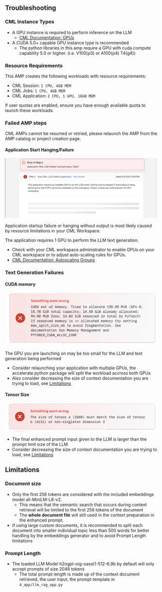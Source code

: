 ## Troubleshooting

### CML Instance Types
- A GPU instance is required to perform inference on the LLM
  - [CML Documentation: GPUs](https://docs.cloudera.com/machine-learning/cloud/gpu/topics/ml-gpu.html)
- A CUDA 5.0+ capable GPU instance type is recommended
  - The python libraries in this amp require a GPU with cuda compute capability 5.0 or higher. (i.e. V100(p3) or A100(p4) T4(g4))

### Resource Requirements
This AMP creates the following workloads with resource requirements:
- CML Session: `1 CPU, 4GB MEM`
- CML Jobs: `1 CPU, 4GB MEM`
- CML Application: `2 CPU, 1 GPU, 16GB MEM`

If user quotas are enabled, ensure you have enough available quota to launch these workloads.
### Failed AMP steps
CML AMPs cannot be resumed or retried, please relaunch the AMP from the AMP catalog or project creation page.

#### Application Start Hanging/Failure
![image](./images/FAQ_app-fail.png)

Application startup failure or hanging without output is most likely caused by resource limitations in your CML Workspace.

The application requires 1 GPU to perform the LLM text generation.
- Check with your CML workspace administrator to enable GPUs on your CML workspace or to adjust auto-scaling rules for GPUs.
- [CML Documentation: Autoscaling Groups](https://docs.cloudera.com/machine-learning/cloud/security/topics/ml-autoscale-groups.html)

### Text Generation Failures
#### CUDA memory
![image](./images/cuda_mem.png)

The GPU you are launching on may be too small for the LLM and text generation being performed
- Consider relaunching your application with multiple GPUs, the accelerate python package will split the workload accross both GPUs
- Also consider decreasing the size of context documentation you are trying to load, see [Limitations](#limitations)
#### Tensor Size
![image](./images/tensor_size.png)
- The final enhanced prompt input given to the LLM is larger than the prompt limit size of the LLM
- Consider decreasing the size of context documentation you are trying to load, see [Limitations](#limitations)

## Limitations
### Document size
- Only the first 256 tokens are considered with the included embeddings model all-MiniLM-L6-v2.
  - This means that the semantic search that occurs during context retrieval will be limited to the first 256 tokens of the document
  - The **whole document file** will still used in the context preparation in the enhanced prompt.
- If using large custom documents, it is recommended to split each document into smaller individual topic less than 500 words for better handling by the embeddings generator and to avoid Prompt Length limitations
### Prompt Length
- The loaded LLM Model h2ogpt-oig-oasst1-512-6.9b by default will only accept prompts of size 2048 tokens
  - The total prompt length is made up of the context document retrieved, the user input, the prompt template in `4_app/llm_rag_app.py`
